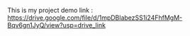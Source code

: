 This is my project demo link :
https://drive.google.com/file/d/1mpDBlabezSS1i24FhfMgM-Bqv6gn1JyQ/view?usp=drive_link
